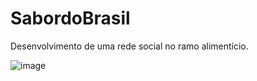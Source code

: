 # SabordoBrasil
Desenvolvimento de uma rede social no ramo alimentício.

![image](https://github.com/user-attachments/assets/e54a4452-801d-4b82-9b73-8aa60445ad14)

